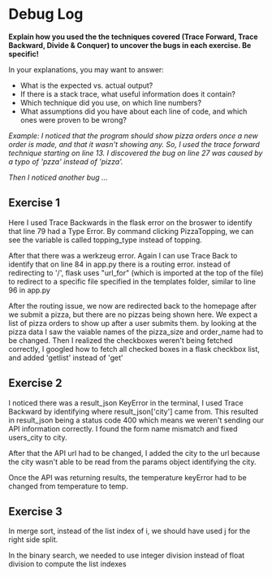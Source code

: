 # Debug Log

**Explain how you used the the techniques covered (Trace Forward, Trace Backward, Divide & Conquer) to uncover the bugs in each exercise. Be specific!**

In your explanations, you may want to answer:

- What is the expected vs. actual output?
- If there is a stack trace, what useful information does it contain?
- Which technique did you use, on which line numbers?
- What assumptions did you have about each line of code, and which ones were proven to be wrong?

_Example: I noticed that the program should show pizza orders once a new order is made, and that it wasn't showing any. So, I used the trace forward technique starting on line 13. I discovered the bug on line 27 was caused by a typo of 'pzza' instead of 'pizza'._

_Then I noticed another bug ..._

## Exercise 1

Here I used Trace Backwards in the flask error on the broswer to identify that line 79 had a Type Error. By command clicking PizzaTopping, we can see the variable is called topping_type instead of topping.

After that there was a werkzeug error. Again I can use Trace Back to identify that on line 84 in app.py there is a routing error. instead of redirecting to '/', flask uses "url_for" (which is imported at the top of the file) to redirect to a specific file specified in the templates folder, similar to line 96 in app.py

After the routing issue, we now are redirected back to the homepage after we submit a pizza, but there are no pizzas being shown here. We expect a list of pizza orders to show up after a user submits them. by looking at the pizza data I saw the vaiable names of the pizza_size and order_name had to be changed. Then I realized the checkboxes weren't being fetched correctly, I googled how to fetch all checked boxes in a flask checkbox list, and added 'getlist' instead of 'get'


## Exercise 2

I noticed there was a result_json KeyError in the terminal, I used Trace Backward by identifying where result_json['city'] came from. This resulted in result_json being a status code 400 which means we weren't sending our API information correctly. I found the form name mismatch and fixed users_city to city. 

After that the API url had to be changed, I added the city to the url because the city wasn't able to be read from the params object identifying the city. 

Once the API was returning results, the temperature keyError had to be changed from temperature to temp.

## Exercise 3

In merge sort, instead of the list index of i, we should have used j for the right side split.

In the binary search, we needed to use integer division instead of float division to compute the list indexes
